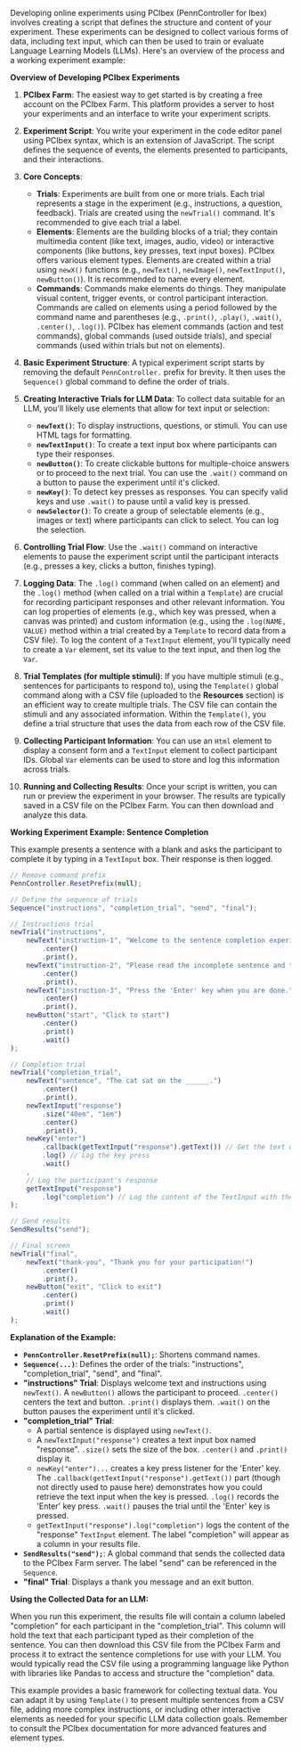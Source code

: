 Developing online experiments using PCIbex (PennController for Ibex) involves creating a script that defines the structure and content of your experiment. These experiments can be designed to collect various forms of data, including text input, which can then be used to train or evaluate Language Learning Models (LLMs). Here's an overview of the process and a working experiment example:

**Overview of Developing PCIbex Experiments**

1.  **PCIbex Farm**: The easiest way to get started is by creating a free account on the PCIbex Farm. This platform provides a server to host your experiments and an interface to write your experiment scripts.

2.  **Experiment Script**: You write your experiment in the code editor panel using PCIbex syntax, which is an extension of JavaScript. The script defines the sequence of events, the elements presented to participants, and their interactions.

3.  **Core Concepts**:
    *   **Trials**: Experiments are built from one or more trials. Each trial represents a stage in the experiment (e.g., instructions, a question, feedback). Trials are created using the `newTrial()` command. It's recommended to give each trial a label.
    *   **Elements**: Elements are the building blocks of a trial; they contain multimedia content (like text, images, audio, video) or interactive components (like buttons, key presses, text input boxes). PCIbex offers various element types. Elements are created within a trial using `newX()` functions (e.g., `newText()`, `newImage()`, `newTextInput()`, `newButton()`). It is recommended to name every element.
    *   **Commands**: Commands make elements do things. They manipulate visual content, trigger events, or control participant interaction. Commands are called on elements using a period followed by the command name and parentheses (e.g., `.print()`, `.play()`, `.wait()`, `.center()`, `.log()`). PCIbex has element commands (action and test commands), global commands (used outside trials), and special commands (used within trials but not on elements).

4.  **Basic Experiment Structure**: A typical experiment script starts by removing the default `PennController.` prefix for brevity. It then uses the `Sequence()` global command to define the order of trials.

5.  **Creating Interactive Trials for LLM Data**: To collect data suitable for an LLM, you'll likely use elements that allow for text input or selection:
    *   **`newText()`**: To display instructions, questions, or stimuli. You can use HTML tags for formatting.
    *   **`newTextInput()`**: To create a text input box where participants can type their responses.
    *   **`newButton()`**: To create clickable buttons for multiple-choice answers or to proceed to the next trial. You can use the `.wait()` command on a button to pause the experiment until it's clicked.
    *   **`newKey()`**: To detect key presses as responses. You can specify valid keys and use `.wait()` to pause until a valid key is pressed.
    *   **`newSelector()`**: To create a group of selectable elements (e.g., images or text) where participants can click to select. You can log the selection.

6.  **Controlling Trial Flow**: Use the `.wait()` command on interactive elements to pause the experiment script until the participant interacts (e.g., presses a key, clicks a button, finishes typing).

7.  **Logging Data**: The `.log()` command (when called on an element) and the `.log()` method (when called on a trial within a `Template`) are crucial for recording participant responses and other relevant information. You can log properties of elements (e.g., which key was pressed, when a canvas was printed) and custom information (e.g., using the `.log(NAME, VALUE)` method within a trial created by a `Template` to record data from a CSV file). To log the content of a `TextInput` element, you'll typically need to create a `Var` element, set its value to the text input, and then log the `Var`.

8.  **Trial Templates (for multiple stimuli)**: If you have multiple stimuli (e.g., sentences for participants to respond to), using the `Template()` global command along with a CSV file (uploaded to the **Resources** section) is an efficient way to create multiple trials. The CSV file can contain the stimuli and any associated information. Within the `Template()`, you define a trial structure that uses the data from each row of the CSV file.

9.  **Collecting Participant Information**: You can use an `Html` element to display a consent form and a `TextInput` element to collect participant IDs. Global `Var` elements can be used to store and log this information across trials.

10. **Running and Collecting Results**: Once your script is written, you can run or preview the experiment in your browser. The results are typically saved in a CSV file on the PCIbex Farm. You can then download and analyze this data.

**Working Experiment Example: Sentence Completion**

This example presents a sentence with a blank and asks the participant to complete it by typing in a `TextInput` box. Their response is then logged.

```javascript
// Remove command prefix
PennController.ResetPrefix(null);

// Define the sequence of trials
Sequence("instructions", "completion_trial", "send", "final");

// Instructions trial
newTrial("instructions",
    newText("instruction-1", "Welcome to the sentence completion experiment!")
        .center()
        .print(),
    newText("instruction-2", "Please read the incomplete sentence and type in the box below to complete it.")
        .center()
        .print(),
    newText("instruction-3", "Press the 'Enter' key when you are done.")
        .center()
        .print(),
    newButton("start", "Click to start")
        .center()
        .print()
        .wait()
);

// Completion trial
newTrial("completion_trial",
    newText("sentence", "The cat sat on the ______.")
        .center()
        .print(),
    newTextInput("response")
        .size("40em", "1em")
        .center()
        .print(),
    newKey("enter")
        .callback(getTextInput("response").getText()) // Get the text when 'Enter' is pressed
        .log() // Log the key press
        .wait()
    ,
    // Log the participant's response
    getTextInput("response")
        .log("completion") // Log the content of the TextInput with the label "completion"
);

// Send results
SendResults("send");

// Final screen
newTrial("final",
    newText("thank-you", "Thank you for your participation!")
        .center()
        .print(),
    newButton("exit", "Click to exit")
        .center()
        .print()
        .wait()
);
```

**Explanation of the Example:**

*   **`PennController.ResetPrefix(null);`**: Shortens command names.
*   **`Sequence(...)`**: Defines the order of the trials: "instructions", "completion\_trial", "send", and "final".
*   **"instructions" Trial**: Displays welcome text and instructions using `newText()`. A `newButton()` allows the participant to proceed. `.center()` centers the text and button. `.print()` displays them. `.wait()` on the button pauses the experiment until it's clicked.
*   **"completion\_trial" Trial**:
    *   A partial sentence is displayed using `newText()`.
    *   A `newTextInput("response")` creates a text input box named "response". `.size()` sets the size of the box. `.center()` and `.print()` display it.
    *   `newKey("enter")...` creates a key press listener for the 'Enter' key. The `.callback(getTextInput("response").getText())` part (though not directly used to pause here) demonstrates how you could retrieve the text input when the key is pressed. `.log()` records the 'Enter' key press. `.wait()` pauses the trial until the 'Enter' key is pressed.
    *   `getTextInput("response").log("completion")` logs the content of the "response" `TextInput` element. The label "completion" will appear as a column in your results file.
*   **`SendResults("send");`**: A global command that sends the collected data to the PCIbex Farm server. The label "send" can be referenced in the `Sequence`.
*   **"final" Trial**: Displays a thank you message and an exit button.

**Using the Collected Data for an LLM:**

When you run this experiment, the results file will contain a column labeled "completion" for each participant in the "completion\_trial". This column will hold the text that each participant typed as their completion of the sentence. You can then download this CSV file from the PCIbex Farm and process it to extract the sentence completions for use with your LLM. You would typically read the CSV file using a programming language like Python with libraries like Pandas to access and structure the "completion" data.

This example provides a basic framework for collecting textual data. You can adapt it by using `Template()` to present multiple sentences from a CSV file, adding more complex instructions, or including other interactive elements as needed for your specific LLM data collection goals. Remember to consult the PCIbex documentation for more advanced features and element types.
